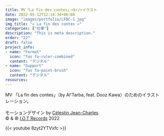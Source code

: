 ```yaml
---
title: MV「La fin des contes」<br/>イラスト
date: 2022-05-12T12:14:34+06:00
image: "images/portfolio/LFDC-1.jpg"
img_title: "« La fin des contes »"
categories: ["仕事"]
description: "This is meta description."
order: "22"
draft: false
project_info:
- name: "Format"
  icon: "fas fa-ruler-combined"
  content: "デジタル"
- name: "Support"
  icon: "fas fa-paint-brush"
  content: "デジタル"
resources:
---
```


MV 「La fin des contes」（by Al'Tarba, feat. Dooz Kawa）のためのイラストレーション。<br/><br/>
モーションデザイン by [Célestin Jean-Charles](https://vimeo.com/celestinjeancharles)<br/>
© & ℗ [I.O.T Records](https://www.iotrecords.org)  2022<br/>

{{< youtube 8zyt2YTVxfc >}}
